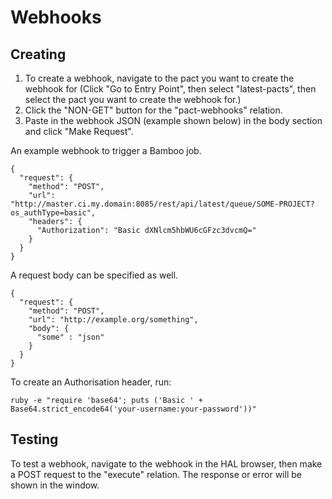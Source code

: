 # Webhooks

## Creating

1. To create a webhook, navigate to the pact you want to create the webhook for
(Click "Go to Entry Point", then select "latest-pacts", then select the pact you want to create the webhook for.)
2. Click the "NON-GET" button for the "pact-webhooks" relation.
3. Paste in the webhook JSON (example shown below) in the body section and click "Make Request".

An example webhook to trigger a Bamboo job.

    {
      "request": {
        "method": "POST",
        "url": "http://master.ci.my.domain:8085/rest/api/latest/queue/SOME-PROJECT?os_authType=basic",
        "headers": {
          "Authorization": "Basic dXNlcm5hbWU6cGFzc3dvcmQ="
        }
      }
    }

A request body can be specified as well.

    {
      "request": {
        "method": "POST",
        "url": "http://example.org/something",
        "body": {
          "some" : "json"
        }
      }
    }

To create an Authorisation header, run:

    ruby -e "require 'base64'; puts ('Basic ' + Base64.strict_encode64('your-username:your-password'))"

## Testing

To test a webhook, navigate to the webhook in the HAL browser, then make a POST request to the "execute" relation. The response or error will be shown in the window.